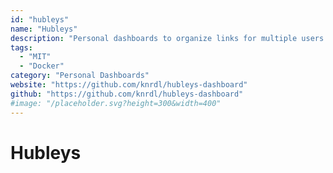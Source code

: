 ```yaml
---
id: "hubleys"
name: "Hubleys"
description: "Personal dashboards to organize links for multiple users via a central yaml config."
tags:
  - "MIT"
  - "Docker"
category: "Personal Dashboards"
website: "https://github.com/knrdl/hubleys-dashboard"
github: "https://github.com/knrdl/hubleys-dashboard"
#image: "/placeholder.svg?height=300&width=400"
---
```


# Hubleys
